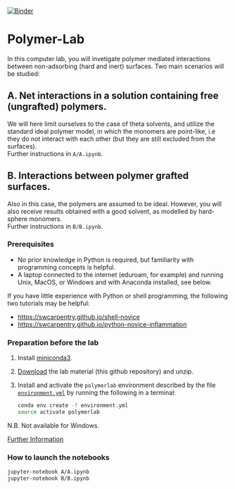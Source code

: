 [![Binder](https://mybinder.org/badge.svg)](https://mybinder.org/v2/gh/gitesei/Polymer-Lab/master)

# Polymer-Lab

In this computer lab, you will invetigate polymer mediated interactions between non-adsorbing (hard and inert) surfaces. Two main scenarios will be studied:

## A. Net interactions in a solution containing free (ungrafted) polymers.
We will here limit ourselves to the case of theta solvents, and utilize the standard ideal polymer model, in which the monomers are point-like, i.e they do not interact with each other (but they are still excluded from the surfaces).<br> 
Further instructions in `A/A.ipynb`.

## B. Interactions between polymer grafted surfaces.
Also in this case, the polymers are assumed to be ideal. However, you will also receive results obtained with a good solvent, as modelled by hard-sphere monomers.<br> 
Further instructions in `B/B.ipynb`.
 
### Prerequisites

- No prior knowledge in Python is required, but familiarity with programming concepts is helpful.
- A laptop connected to the internet (eduroam, for example) and running Unix, MacOS, or Windows and with Anaconda installed, see below.

If you have little experience with Python or shell programming, the following two tutorials may be helpful:

- https://swcarpentry.github.io/shell-novice
- https://swcarpentry.github.io/python-novice-inflammation

### Preparation before the lab

1. Install [miniconda3](https://conda.io/miniconda.html).
2. [Download](https://github.com/mlund/particletracking/archive/master.zip) the lab material
   (this github repository) and unzip.
3. Install and activate the `polymerlab` environment described by the file [`environment.yml`](/environment.yml)
   by running the following in a terminal:

   ```bash
   conda env create -f environment.yml
   source activate polymerlab
   ```
N.B. Not available for Windows. 

[Further Information](https://conda.io/docs/user-guide/tasks/manage-environments.html#creating-an-environment-from-an-environment-yml-file)

### How to launch the notebooks

~~~ bash
jupyter-notebook A/A.ipynb
jupyter-notebook B/B.ipynb
~~~
